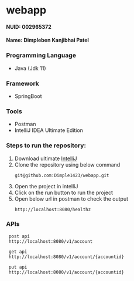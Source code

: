 # webapp
#### NUID: 002965372
#### Name: Dimpleben Kanjibhai Patel<br/>

### Programming Language
- Java (Jdk 11)

### Framework
- SpringBoot

### Tools
- Postman
- IntelliJ IDEA Ultimate Edition

### Steps to run the repository:
1. Download ultimate [IntelliJ](https://www.jetbrains.com/idea/download/#section=windows)
2. Clone the repository using below command
     ```
     git@github.com:Dimple1423/webapp.git
     ```
3. Open the project in intelliJ
4. Click on the run button to run the project
5. Open below url in postman to check the output
   ```
   http://localhost:8080/healthz
   ```

### APIs

     post api
     http://localhost:8080/v1/account

     get api
     http://localhost:8080/v1/account/{accountid}

     put api
     http://localhost:8080/v1/account/{accountid}